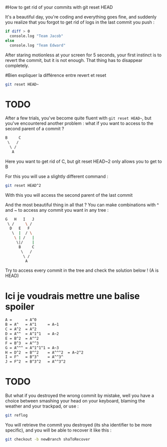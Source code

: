 #How to get rid of your commits with git reset HEAD

It's a beautiful day, you're coding and everything goes fine, and suddenly you
realize that you forgot to get rid of logs in the last commit you push :

```bash
if diff > 0
  console.log "Team Jacob"
else
  console.log "Team Edward"
```

After staring motionless at your screen for 5 seconds, your first instinct is
to revert the commit, but it is not enough. That thing has to disappear
completely.

#Bien expliquer la différence entre revert et reset

```bash
git reset HEAD~
```

# TODO

After a few trials, you've become quite fluent with ```git reset HEAD~```,
but you've encountered another problem : what if you want to access to the
second parent of a commit ?

```bash
B     C
 \   /
  \ /
   A
```
Here you want to get rid of C, but git reset HEAD~2 only allows you to get to B

For this you will use a slightly different command :

```bash
git reset HEAD^2
```
With this you will access the second parent of the last commit

And the most beautiful thing in all that ? You can make combinations with ^
and ~ to access any commit you want in any tree :

```bash
G   H   I   J
 \ /     \ /
  D   E   F
   \  |  / \
    \ | /   |
     \|/    |
      B     C
       \   /
        \ /
         A
```
Try to access every commit in the tree and check the solution below !
(A is HEAD)

# Ici je voudrais mettre une balise spoiler
```bash
A =      = A^0
B = A^   = A^1     = A~1
C = A^2  = A^2
D = A^^  = A^1^1   = A~2
E = B^2  = A^^2
F = B^3  = A^^3
G = A^^^ = A^1^1^1 = A~3
H = D^2  = B^^2    = A^^^2  = A~2^2
I = F^   = B^3^    = A^^3^
J = F^2  = B^3^2   = A^^3^2
```

# TODO

But what if you destroyed the wrong commit by mistake, well you have a choice
between smashing your head on your keyboard, blaming the weather and your
trackpad, or use :

```bash
git reflog
```

You will retrieve the commit you destroyed (its sha identifier to be more specific), and you will be able to recover it like this :

```bash
git checkout -b newBranch shaToRecover
```


```bash
```
